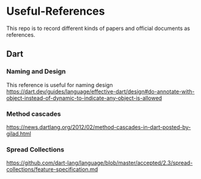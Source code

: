 # Useful-References
This repo is to record different kinds of papers and official documents as references.  
## Dart
### Naming and Design
This reference is useful for naming design  
https://dart.dev/guides/language/effective-dart/design#do-annotate-with-object-instead-of-dynamic-to-indicate-any-object-is-allowed
### Method cascades
https://news.dartlang.org/2012/02/method-cascades-in-dart-posted-by-gilad.html
### Spread Collections
https://github.com/dart-lang/language/blob/master/accepted/2.3/spread-collections/feature-specification.md
